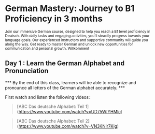 # **German Mastery: Journey to B1 Proficiency in 3 months**
<sub>Join our immersive German course, designed to help you reach a B1 level proficiency in Deutsch. With daily tasks and engaging activities, you'll steadily progress towards your language goals. Our experienced instructors and supportive community will guide you along the way. Get ready to master German and unlock new opportunities for communication and personal growth. Willkommen!

  
## Day 1 : Learn the German Alphabet and Pronunciation 
*** By the end of this class, learners will be able to recognize and pronounce all letters of the German alphabet accurately. ***

  First watch and listen the following videos: 
  
> [ABC Das deutsche Alphabet: Teil 1] (https://www.youtube.com/watch?v=UD75WIYHMlc) 
  
>[ABC Das deutsche Alphabet: Teil 2] (https://www.youtube.com/watch?v=VN3KNir7Kig) 
